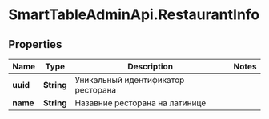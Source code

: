 # SmartTableAdminApi.RestaurantInfo

## Properties

Name | Type | Description | Notes
------------ | ------------- | ------------- | -------------
**uuid** | **String** | Уникальный идентификатор ресторана | 
**name** | **String** | Назавние ресторана на латинице | 


